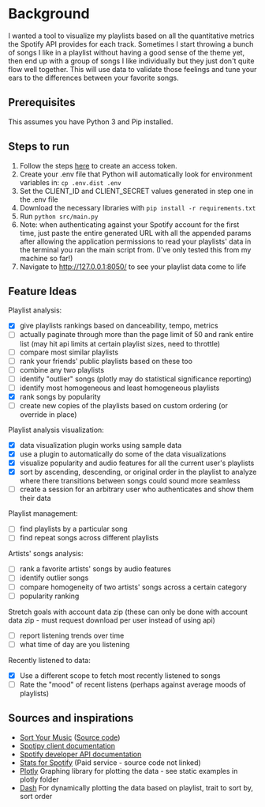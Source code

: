# Background

I wanted a tool to visualize my playlists based on all the quantitative metrics the Spotify API provides for each track.  Sometimes I start throwing a bunch of songs I like in a playlist without having a good sense of the theme yet, then end up with a group of songs I like individually but they just don't quite flow well together.  This will use data to validate those feelings and tune your ears to the differences between your favorite songs.

## Prerequisites

This assumes you have Python 3 and Pip installed.

## Steps to run

1. Follow the steps [here](https://developer.spotify.com/documentation/web-api/tutorials/getting-started) to create an access token.
2. Create your .env file that Python will automatically look for environment variables in: `cp .env.dist .env`
3. Set the CLIENT_ID and CLIENT_SECRET values generated in step one in the .env file
4. Download the necessary libraries with `pip install -r requirements.txt`
5. Run `python src/main.py`
6. Note: when authenticating against your Spotify account for the first time, just paste the entire generated URL with all the appended params after allowing the application permissions to read your playlists' data in the terminal you ran the main script from.  (I've only tested this from my machine so far!)
7. Navigate to http://127.0.0.1:8050/ to see your playlist data come to life

## Feature Ideas

Playlist analysis:

- [x] give playlists rankings based on danceability, tempo, metrics
- [ ] actually paginate through more than the page limit of 50 and rank entire list (may hit api limits at certain playlist sizes, need to throttle)
- [ ] compare most similar playlists
- [ ] rank your friends' public playlists based on these too
- [ ] combine any two playlists
- [ ] identify "outlier" songs (plotly may do statistical significance reporting)
- [ ] identify most homogeneous and least homogeneous playlists
- [x] rank songs by popularity
- [ ] create new copies of the playlists based on custom ordering (or override in place)

Playlist analysis visualization:

- [x] data visualization plugin works using sample data
- [x] use a plugin to automatically do some of the data visualizations
- [x] visualize popularity and audio features for all the current user's playlists
- [x] sort by ascending, descending, or original order in the playlist to analyze where there transitions between songs could sound more seamless
- [ ] create a session for an arbitrary user who authenticates and show them their data

Playlist management:

- [ ] find playlists by a particular song
- [ ] find repeat songs across different playlists

Artists' songs analysis:

- [ ] rank a favorite artists' songs by audio features
- [ ] identify outlier songs
- [ ] compare homogeneity of two artists' songs across a certain category
- [ ] popularity ranking

Stretch goals with account data zip  (these can only be done with account data zip - must request download per user instead of using api)

- [ ] report listening trends over time
- [ ] what time of day are you listening

Recently listened to data:

- [x] Use a different scope to fetch most recently listened to songs
- [ ] Rate the "mood" of recent listens (perhaps against average moods of playlists)

## Sources and inspirations

- [Sort Your Music](http://sortyourmusic.playlistmachinery.com) ([Source code](https://github.com/plamere/SortYourMusic/tree/master))
- [Spotipy client documentation](https://spotipy.readthedocs.io/en/2.22.1/)
- [Spotify developer API documentation](https://developer.spotify.com/documentation/web-api)
- [Stats for Spotify](https://www.statsforspotify.com/) (Paid service - source code not linked)
- [Plotly](https://plotly.com/python/graph-objects/) Graphing library for plotting the data - see static examples in plotly folder
- [Dash](https://dash.plotly.com/) For dynamically plotting the data based on playlist, trait to sort by, sort order

